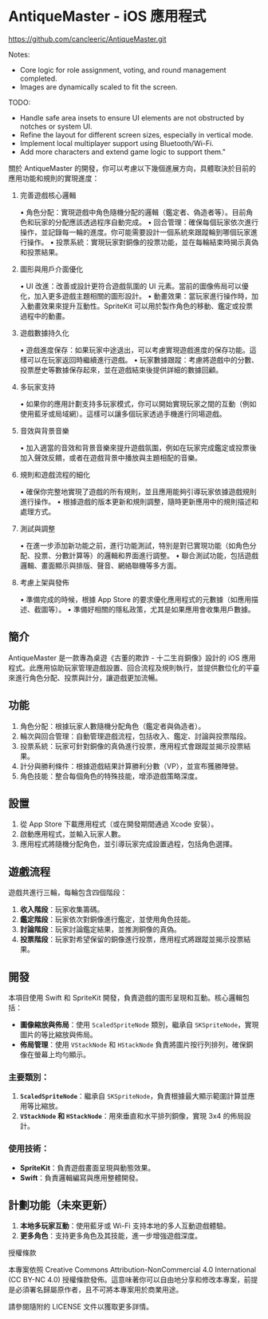 
# AntiqueMaster - iOS 應用程式

https://github.com/cancleeric/AntiqueMaster.git

Notes:
- Core logic for role assignment, voting, and round management completed.
- Images are dynamically scaled to fit the screen.

TODO:
- Handle safe area insets to ensure UI elements are not obstructed by notches or system UI.
- Refine the layout for different screen sizes, especially in vertical mode.
- Implement local multiplayer support using Bluetooth/Wi-Fi.
- Add more characters and extend game logic to support them."

關於 AntiqueMaster 的開發，你可以考慮以下幾個進展方向，具體取決於目前的應用功能和規則的實現進度：

1. 完善遊戲核心邏輯

    •    角色分配：實現遊戲中角色隨機分配的邏輯（鑑定者、偽造者等）。目前角色和玩家的分配應該透過程序自動完成。
    •    回合管理：確保每個玩家依次進行操作，並記錄每一輪的進度。你可能需要設計一個系統來跟蹤輪到哪個玩家進行操作。
    •    投票系統：實現玩家對銅像的投票功能，並在每輪結束時揭示真偽和投票結果。

2. 圖形與用戶介面優化

    •    UI 改進：改善或設計更符合遊戲氛圍的 UI 元素。當前的圖像佈局可以優化，加入更多遊戲主題相關的圖形設計。
    •    動畫效果：當玩家進行操作時，加入動畫效果來提升互動性。SpriteKit 可以用於製作角色的移動、鑑定或投票過程中的動畫。

3. 遊戲數據持久化

    •    遊戲進度保存：如果玩家中途退出，可以考慮實現遊戲進度的保存功能。這樣可以在玩家返回時繼續進行遊戲。
    •    玩家數據跟蹤：考慮將遊戲中的分數、投票歷史等數據保存起來，並在遊戲結束後提供詳細的數據回顧。

4. 多玩家支持

    •    如果你的應用計劃支持多玩家模式，你可以開始實現玩家之間的互動（例如使用藍牙或局域網）。這樣可以讓多個玩家透過手機進行同場遊戲。

5. 音效與背景音樂

    •    加入適當的音效和背景音樂來提升遊戲氛圍，例如在玩家完成鑑定或投票後加入聲效反饋，或者在遊戲背景中播放與主題相配的音樂。

6. 規則和遊戲流程的細化

    •    確保你完整地實現了遊戲的所有規則，並且應用能夠引導玩家依據遊戲規則進行操作。
    •    根據遊戲的版本更新和規則調整，隨時更新應用中的規則描述和處理方式。

7. 測試與調整

    •    在進一步添加新功能之前，進行功能測試，特別是對已實現功能（如角色分配、投票、分數計算等）的邏輯和界面進行調整。
    •    聯合測試功能，包括遊戲邏輯、畫面顯示與排版、聲音、網絡聯機等多方面。

8. 考慮上架與發佈

    •    準備完成的時候，根據 App Store 的要求優化應用程式的元數據（如應用描述、截圖等）。
    •    準備好相關的隱私政策，尤其是如果應用會收集用戶數據。

## 簡介

AntiqueMaster 是一款專為桌遊《古董的欺詐 - 十二生肖銅像》設計的 iOS 應用程式。此應用協助玩家管理遊戲設置、回合流程及規則執行，並提供數位化的平臺來進行角色分配、投票與計分，讓遊戲更加流暢。

## 功能

1. 角色分配：根據玩家人數隨機分配角色（鑑定者與偽造者）。
2. 輪次與回合管理：自動管理遊戲流程，包括收入、鑑定、討論與投票階段。
3. 投票系統：玩家可針對銅像的真偽進行投票，應用程式會跟蹤並揭示投票結果。
4. 計分與勝利條件：根據遊戲結果計算勝利分數（VP），並宣布獲勝陣營。
5. 角色技能：整合每個角色的特殊技能，增添遊戲策略深度。

## 設置

1. 從 App Store 下載應用程式（或在開發期間通過 Xcode 安裝）。
2. 啟動應用程式，並輸入玩家人數。
3. 應用程式將隨機分配角色，並引導玩家完成設置過程，包括角色選擇。

## 遊戲流程

遊戲共進行三輪，每輪包含四個階段：

1. **收入階段**：玩家收集籌碼。
2. **鑑定階段**：玩家依次對銅像進行鑑定，並使用角色技能。
3. **討論階段**：玩家討論鑑定結果，並推測銅像的真偽。
4. **投票階段**：玩家對希望保留的銅像進行投票，應用程式將跟蹤並揭示投票結果。

## 開發

本項目使用 Swift 和 SpriteKit 開發，負責遊戲的圖形呈現和互動。核心邏輯包括：

- **圖像縮放與佈局**：使用 `ScaledSpriteNode` 類別，繼承自 `SKSpriteNode`，實現圖片的等比縮放與佈局。
- **佈局管理**：使用 `VStackNode` 和 `HStackNode` 負責將圖片按行列排列，確保銅像在螢幕上均勻顯示。

### 主要類別：

1. **`ScaledSpriteNode`**：繼承自 `SKSpriteNode`，負責根據最大顯示範圍計算並應用等比縮放。
2. **`VStackNode` 和 `HStackNode`**：用來垂直和水平排列銅像，實現 3x4 的佈局設計。

### 使用技術：

- **SpriteKit**：負責遊戲畫面呈現與動態效果。
- **Swift**：負責邏輯編寫與應用整體開發。

## 計劃功能（未來更新）

1. **本地多玩家互動**：使用藍牙或 Wi-Fi 支持本地的多人互動遊戲體驗。
2. **更多角色**：支持更多角色及其技能，進一步增強遊戲深度。

授權條款

本專案依照 Creative Commons Attribution-NonCommercial 4.0 International (CC BY-NC 4.0) 授權條款發佈。這意味著你可以自由地分享和修改本專案，前提是必須署名歸屬原作者，且不可將本專案用於商業用途。

請參閱隨附的 LICENSE 文件以獲取更多詳情。
